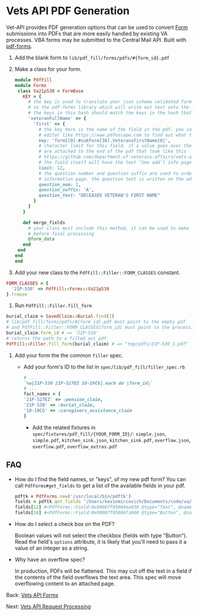 # Vets API PDF Generation

Vet-API provides PDF generation options that can be used to convert [Form](https://github.com/billfienberg/va.gov-team/tree/5839d463da035612a60148d7f90403dd12c8107e/platform/engineering/backend/vets-website/forms/form-tutorial-basic.md) submissions into PDFs that are more easily handled by existing VA processes. VBA forms may be submitted to the Central Mail API. Built with [pdf-forms](https://github.com/jkraemer/pdf-forms).

1. Add the blank form to `lib/pdf_fill/forms/pdfs/#{form_id}.pdf`
2. Make a class for your form.

   ```ruby
   module PdfFill
   module Forms
    class Va21p530 < FormBase
      KEY = {
        # the key is used to translate your json schema validated form into a hash that can be passed
        # to the pdf-forms library which will write out text onto the pdf
        # the keys in this hash should match the keys in the hash that is submitted from the frontend
        'veteranFullName' => {
          'first' => {
            # the key here is the name of the field in the pdf. you can use acrobat pro or an online
            # editor like https://www.pdfescape.com to find out what the field names are.
            key: 'form1[0].#subform[36].VeteransFirstName[0]',
            # character limit for this field. if a value goes over the character limit extra pages
            # are attached to the end of the pdf that look like this
            # https://github.com/department-of-veterans-affairs/vets-api/blob/master/spec/fixtures/pdf_fill/21P-530/overflow_extras.pdf
            # the field itself will have the text "See add'l info page"
            limit: 12,
            # the question number and question suffix are used to order the questions on the additional
            # information page. the question text is written on the additional information page.
            question_num: 1,
            question_suffix: 'A',
            question_text: "DECEASED VETERAN'S FIRST NAME"
          }
        }
      }

      def merge_fields
        # your class must include this method, it can be used to make changes to the form
        # before final processing
        @form_data
      end
    end
   end
   end
   ```

3. Add your new class to the `PdfFill::Filler::FORM_CLASSES` constant.

```ruby
FORM_CLASSES = {
  '21P-530' => PdfFill::Forms::Va21p530
}.freeze
```

1. Run `PdfFill::Filler.fill_form`

```ruby
burial_claim = SavedClaim::Burial.find(1)
# lib/pdf_fill/forms/pdfs/#{form_id}.pdf must point to the empty pdf
# and PdfFill::Filler::FORM_CLASSES[form_id] must point to the processing class you made
burial_claim.form_id # => '21P-530'
# returns the path to a filled out pdf
PdfFill::Filler.fill_form(burial_claim) # => "tmp/pdfs/21P-530_1.pdf"
```

1. Add your form the the common `filler` spec.
   * Add your form's ID to the list in `spec/lib/pdf_fill/filler_spec.rb`

     ```ruby
     # ...
     `%w[21P-530 21P-527EZ 10-10CG].each do |form_id|`
     # ...
     fact_names = {
     '21P-527EZ' => :pension_claim,
     '21P-530' => :burial_claim,
     '10-10CG' => :caregivers_assistance_claim
     }
     ```

     * Add the related fixtures in `spec/fixtures/pdf_fill/{YOUR_FORM_ID}/`: `simple.json`, `simple.pdf`, `kitchen_sink.json`, `kitchen_sink.pdf`, `overflow.json`, `overflow.pdf`, `overflow_extras.pdf`

## FAQ

* How do I find the field names, or "keys", of my new pdf form? You can call `PdfForms#get_fields` to get a list of the available fields in your pdf.

  ```ruby
  pdftk = PdfForms.new('/usr/local/bin/pdftk')
  fields = pdftk.get_fields '/Users/kevinmircovich/Documents/code/va/vets-api/lib/pdf_fill/forms/pdfs/10-10CG.pdf'
  fields[12] #<PdfForms::Field:0x00007f95884ea938 @type="Text", @name="form1[0].#subform[2].TextField3[9]", @name_alt="Alternate Telephone Number (Including area code).", @flags="8388608", @justification="Left">
  fields[16] #<PdfForms::Field:0x00007f95884fa900 @type="Button", @name="form1[0].#subform[2].FACILITYMEDTREATMENT[0]", @name_alt="Name of facility where you last received medical treatment. Hospital. ", @flags="0", @justification="Left", @value="Off", @options=["2", "Off"]>
  ```

* How do I select a check box on the PDF?

  Boolean values will not select the checkbox \(fields with type "Button"\). Read the field's `options` attribute, it is likely that you'll need to pass it a value of an integer as a string.

* Why have an overflow spec?

  In production, PDFs will be flattened. This may cut off the text in a field if the contents of the field overflows the text area. This spec will move overflowing content to an attached page.

Back: [Vets API Forms](forms.md)

Next: [Vets API Request Processing](request-processing.md)

